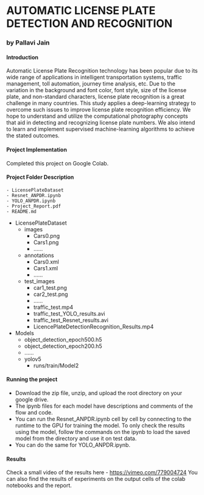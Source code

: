 # AUTOMATIC LICENSE PLATE DETECTION AND RECOGNITION
### by Pallavi Jain

#### Introduction
Automatic License Plate Recognition technology has been popular due to its wide range of applications in intelligent transportation systems, traffic management, toll automation, journey time analysis, etc. Due to the variation in the background and font color, font style, size of the license plate, and non-standard characters, license plate recognition is a great challenge in many countries. This study applies a deep-learning strategy to overcome such issues to improve license plate recognition efficiency. We hope to understand and utilize the computational photography concepts that aid in detecting and recognizing license plate numbers. We also intend to learn and implement supervised machine-learning algorithms to achieve the stated outcomes.

#### Project Implementation 
Completed this project on Google Colab.

#### Project Folder Description
    - LicensePlateDataset 
    - Resnet_ANPDR.ipynb
    - YOLO_ANPDR.ipynb
    - Project_Report.pdf
    - README.md
- LicensePlateDataset 
    - images
       - Cars0.png
       - Cars1.png
       - ......
    - annotations
        - Cars0.xml
        - Cars1.xml
        - ...... 
    - test_images
        - car1_test.png
        - car2_test.png
        - ......
        - traffic_test.mp4
        - traffic_test_YOLO_results.avi
        - traffic_test_Resnet_results.avi
        - LicencePlateDetectionRecognition_Results.mp4 
- Models
    - object_detection_epoch500.h5
    - object_detection_epoch200.h5
    - ......
    - yolov5
        - runs/train/Model2

#### Running the project
- Download the zip file, unzip, and upload the root directory on your google drive.
- The ipynb files for each model have descriptions and comments of the flow and code.
- You can run the Resnet_ANPDR.ipynb cell by cell by connecting to the runtime to the GPU for training the model. To only check the results using the model, follow the commands on the ipynb to load the saved model from the directory and use it on test data.
- You can do the same for YOLO_ANPDR.ipynb.

#### Results
Check a small video of the results here - https://vimeo.com/779004724
You can also find the results of experiments on the output cells of the colab notebooks and the report.

